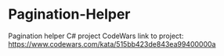 # Pagination-Helper
Pagination helper C# project
CodeWars link to project: https://www.codewars.com/kata/515bb423de843ea99400000a